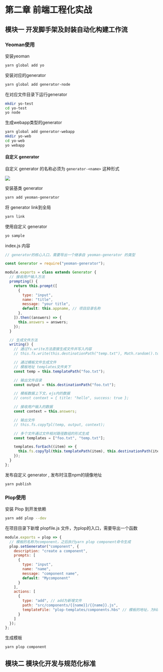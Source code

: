 # 第二章 前端工程化实战

## 模块一 开发脚手架及封装自动化构建工作流

### Yeoman使用

安装yeoman

```sh
yarn global add yo
```

安装对应的generator

```sh
yarn global add generator-node
```

在对应文件目录下运行generator

```sh
mkdir yo-test
cd yo-test
yo node
```

生成webapp类型的generator

```sh
yarn global add generator-webapp
mkdir yo-web
cd yo-web
yo webapp
```

#### 自定义 generator

自定义 generator 的名称必须为 `generator-<name>` 这种形式

<img src="/note/images/fe-learn/2/1.png">

安装基类 generator

```sh
yarn add yeoman-generator
```

将 generator link到全局

```sh
yarn link
```

使用自定义 generator

```sh
yo sample
```

index.js 内容

```js
// generator的核心入口，需要导出一个继承自 yeoman-generator 的类型

const Generator = require("yeoman-generator");

module.exports = class extends Generator {
  // 接收用户输入方法
  prompting() {
    return this.prompt([
      {
        type: "input",
        name: "title",
        message: "your title",
        default: this.appname, // 项目目录名称
      },
    ]).then((answers) => {
      this.answers = answers;
    });
  }

  // 生成文件方法
  writing() {
    // 通过fs.write方法直接生成文件并写入内容
    // this.fs.write(this.destinationPath("temp.txt"), Math.random().toString());

    // 通过模板文件生成文件
    // 模板地址 templates文件夹下
    const temp = this.templatePath("foo.txt");

    // 输出文件目录
    const output = this.destinationPath("foo.txt");

    // 模板数据上下文，ejs内的数据
    // const context = { title: "hello", success: true };

    // 接收用户输入的数据
    const context = this.answers;

    // 输出文件
    // this.fs.copyTpl(temp, output, context);

    // 多个文件通过文件相对路径数组的形式生成
    const templates = ["foo.txt", "temp.txt"];

    templates.forEach((item) => {
      this.fs.copyTpl(this.templatePath(item), this.destinationPath(item), this.answers);
    });
  }
};
```

发布自定义 generator , 发布时注意npm的镜像地址

```sh
yarn publish
```

### Plop使用

安装 Plop 到开发依赖

```sh
yarn add plop --dev
```

在项目目录下新增 plopfile.js 文件，为plop的入口，需要导出一个函数

```js
module.exports = plop => {
  // 模板的名称为component，之后执行yarn plop component命令生成
  plop.setGenerator("component", {
    description: "create a component",
    prompts: [
      {
        type: "input",
        name: "name",
        message: "component name",
        default: "Mycomponent"
      }
    ],
    actions: [
      {
        type: "add", // add为新增文件
        path: "src/components/{{name}}/{{name}}.js",
        templateFile: "plop-templates/components.hbs" // 模板的地址，为hbs类型文件
      }
    ]
  });
};
```

生成模板

```sh
yarn plop component
```

## 模块二 模块化开发与规范化标准
